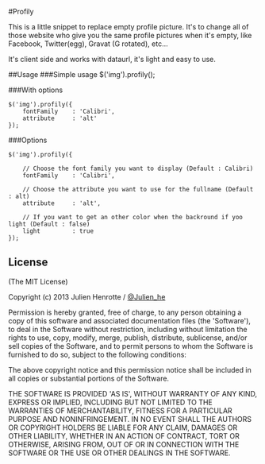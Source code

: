 #Profily

This is a little snippet to replace empty profile picture. It's to change all of those website who give you the same profile pictures when it's empty, like Facebook, Twitter(egg), Gravat (G rotated), etc...

It's client side and works with dataurl, it's light and easy to use.

##Usage
###Simple usage
    $('img').profily();

###With options
```
$('img').profily({
	fontFamily    : 'Calibri',
	attribute     : 'alt'
});
```

###Options
```
$('img').profily({

	// Choose the font family you want to display (Default : Calibri)
	fontFamily    : 'Calibri',

	// Choose the attribute you want to use for the fullname (Default : alt)	
	attribute     : 'alt',

	// If you want to get an other color when the backround if yoo light (Default : false)
	light		  : true
});
```

## License

(The MIT License)

Copyright (c) 2013 Julien Henrotte / [@Julien_he](https://twitter.com/Julien_He)

Permission is hereby granted, free of charge, to any person obtaining
a copy of this software and associated documentation files (the
'Software'), to deal in the Software without restriction, including
without limitation the rights to use, copy, modify, merge, publish,
distribute, sublicense, and/or sell copies of the Software, and to
permit persons to whom the Software is furnished to do so, subject to
the following conditions:

The above copyright notice and this permission notice shall be
included in all copies or substantial portions of the Software.

THE SOFTWARE IS PROVIDED 'AS IS', WITHOUT WARRANTY OF ANY KIND,
EXPRESS OR IMPLIED, INCLUDING BUT NOT LIMITED TO THE WARRANTIES OF
MERCHANTABILITY, FITNESS FOR A PARTICULAR PURPOSE AND NONINFRINGEMENT.
IN NO EVENT SHALL THE AUTHORS OR COPYRIGHT HOLDERS BE LIABLE FOR ANY
CLAIM, DAMAGES OR OTHER LIABILITY, WHETHER IN AN ACTION OF CONTRACT,
TORT OR OTHERWISE, ARISING FROM, OUT OF OR IN CONNECTION WITH THE
SOFTWARE OR THE USE OR OTHER DEALINGS IN THE SOFTWARE.